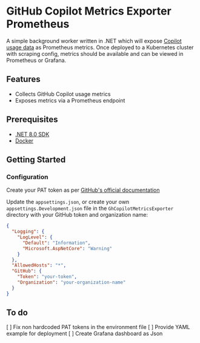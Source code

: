 # GitHub Copilot Metrics Exporter Prometheus

A simple background worker written in .NET which will expose [Copilot usage data](https://docs.github.com/en/rest/copilot/copilot-usage?apiVersion=2022-11-28#get-a-summary-of-copilot-usage-for-organization-members) as Prometheus metrics. Once deployed to a Kubernetes cluster with scraping config, metrics should be available and can be viewed in Prometheus or Grafana.

## Features

- Collects GitHub Copilot usage metrics
- Exposes metrics via a Prometheus endpoint

## Prerequisites

- [.NET 8.0 SDK](https://dotnet.microsoft.com/download/dotnet/8.0)
- [Docker](https://www.docker.com/get-started)

## Getting Started

### Configuration

Create your PAT token as per [GitHub's official documentation](https://docs.github.com/en/authentication/keeping-your-account-and-data-secure/managing-your-personal-access-tokens#creating-a-fine-grained-personal-access-token)

Update the `appsettings.json`, or create your own `appsettings.Development.json` file in the `GhCopilotMetricsExporter` directory with your GitHub token and organization name:

```json
{
  "Logging": {
    "LogLevel": {
      "Default": "Information",
      "Microsoft.AspNetCore": "Warning"
    }
  },
  "AllowedHosts": "*",
  "GitHub": {
    "Token": "your-token",
    "Organization": "your-organization-name"
  }
}
```

## To do

[ ] Fix non hardcoded PAT tokens in the environment file
[ ] Provide YAML example for deployment
[ ] Create Grafana dashboard as Json